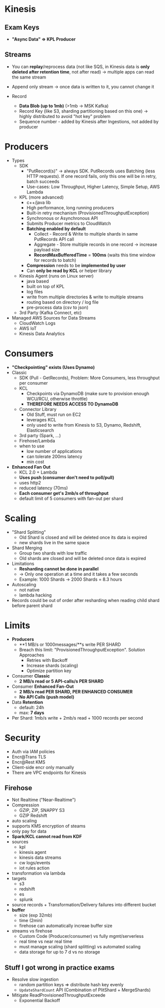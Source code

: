 # Kinesis

## Exam Keys

- **"Async Data" &rArr; KPL Producer**


## Streams

- You can **replay**/reprocess data (not like SQS, in Kinesis data is **only deleted after retention time**, not after read) -> multiple apps can read the same stream
- Append only stream -> once data is written to it, you cannot change it


- Record
  - **Data Blob (up to 1mb)** (>1mb &rarr; MSK Kafka)
  - Record Key (like S3, sharding partitioning based on this one) -> highly distributed to avoid "hot key" problem
  - Sequence number - added by Kinesis after Ingestions, not added by producer

    
# Producers
- Types
	- SDK
	  - "PutRecord(s)" &rarr; always SDK. PutRecords uses Batching (less HTTP requests). If one record fails, only this one will be in retry, batch succeeds
	  - Use-cases: Low Throughput, Higher Latency, Simple Setup, AWS Lambda
	- KPL (more advanced)
	  - c++/java lib
	  - High performance, long running producers
	  - Built-in retry mechanism (ProvisionedThroughputException)
	  - Synchronous or Asynchronous API 
	  - Submits Producer metrics to CloudWatch
	  - **Batching enabled by default**
	    - Collect - Record & Write to multiple shards in same PutRecords API call
	    - Aggregate - Store multiple records in one record -> increase payload size
	    - **RecordMaxBufferedTime** = **100ms** (waits this time window for records to batch)
	  - **Compression** needs to be **implemented by user**
	  - Can **only be read by KCL** or helper library
	- Kinesis Agent (runs on Linux server)
	  - java based
	  - built on top of KPL
	  - log files
	  - write from multiple directories & write to multiple streams
	  - routing based on directory / log file
	  - pre-process data (csv to json)
	- 3rd Party (Kafka Connect, etc)
- Managed AWS Sources for Data Streams
  - CloudWatch Logs
  - AWS IoT
  - Kinesis Data Analytics

# Consumers

- **"Checkpointing" exists (Uses Dynamo)**
- Classic
  - SDK (Pull - GetRecords), Problem: More Consumers, less throughput per consumer
  - KCL
    - Checkpoints via DynamoDB (make sure to provision enough WCU/RCU, otherwise throttle)
    - **THEREFORE NEEDS ACCESS TO DynamoDB** 
  - Connector Library
    - Old Stuff, must run on EC2
    - leverages KCL
    - only used to write from Kinesis to S3, Dynamo, Redshift, Elasticsearch
  - 3rd party (Spark, ...)
  - Firehose/Lambda
  - when to use
    - low number of applications 
    - can tolerate 200ms latency
    - min cost
- **Enhanced Fan Out**
  - KCL 2.0 + Lambda
  - **Uses push (consumer don't need to poll/pull)**
  - uses http2
  - reduced latency (70ms)
  - **Each consumer get's 2mb/s of throughput**
  - default limit of 5 consumers with fan-out per shard



# Scaling

- "Shard Splitting"
  - Old Shard is closed and will be deleted once its data is expired
  - new shards live in the same space
- Shard Merging
  - Group two shards with low traffic
  - Old shards are closed and will be deleted once data is expired
- Limitations
  - **Resharding cannot be done in parallel**
  - &rarr; Only one operation at a time and it takes a few seconds
  - Example: 1000 Shards -> 2000 Shards = 8.3 hours
- Autoscaling
  - not native
  - lambda hacking
- Records could be out of order after resharding when reading child shard before parent shard

# Limits

- **Producers**
	- **1 MB/s or 1000messages/**s write PER SHARD
	- Breach this limit: "ProvisionedThroughputException". Solution Approaches
	  - Retries with Backoff
	  - Increase shards (scaling)
	  - Optimize partition key
- Consumer **Classic**
	- **2 MB/s read or 5 API-calls/s PER SHARD**
- Consumer **Enhanced Fan-Out**
	- **2 MB/s read PER SHARD, PER ENHANCED CONSUMER**
	- **No API Calls (push model)**
- Data **Retention** 
	- default: 24h 
	- max: **7 days**
- Per Shard: 1mb/s write + 2mb/s read + 1000 records per second



# Security

- Auth via IAM policies
- Encr@Trans TLS
- Encr@Rest KMS
- Client-side encr only manually
- There are VPC endpoints for Kinesis



## Firehose

- Not Realtime ("Near-Realtime")
- Compression
  - GZIP, ZIP, SNAPPY S3
  - GZIP Redshift
- auto scaling
- supports KMS encryption of steams
- only pay for data
- **Spark/KCL cannot read from KDF**
- sources
  - kpl
  - kinesis agent
  - kinesis data streams
  - cw logs/events
  - iot rules action
- transformation via lambda
- targets
  - s3
  - redshift
  - es
  - splunk
- source records + Transformation/Delivery failures into different bucket
- **buffer**
  - size (exp 32mb)
  - time (2min)
  - firehose can automatically increae buffer size
- streams vs firehose
  - Custom Code (Producer/consumer) vs fully mgmt/serverless
  - real time vs near real time
  - must manage scaling (shard splitting) vs automated scaling
  - data storage for up to 7 d vs no storage





## Stuff I got wrong in practice exams

- Resolve slow ingestion
  - random partition keys => distribute hash key evenly
  - `UpdateShardCount` API (Combination of PlitShard + MergeShards)
- Mitigate ReadProvisionedThroughputExceede
  - Exponential Backoff